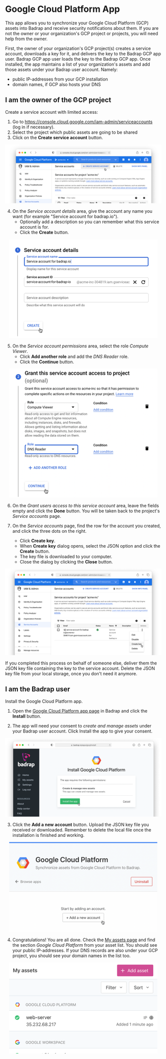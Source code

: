 # Google Cloud Platform App

This app allows you to synchronize your Google Cloud Platform (GCP) assets into Badrap and receive security notifications about them. If you are not the owner or your organization's GCP project or projects, you will need help from the owner.

First, the owner of your organization's GCP project(s) creates a service account, downloads a key for it, and delivers the key to the Badrap GCP app user. Badrap GCP app user loads the key to the Badrap GCP app. Once installed, the app maintains a list of your organization's assets and add those assets under your Badrap user account. Namely:

- public IP-addresses from your GCP installation
- domain names, if GCP also hosts your DNS

## I am the owner of the GCP project

Create a service account with limited access:

1. Go to <https://console.cloud.google.com/iam-admin/serviceaccounts> (log in if necessary).
2. Select the project which public assets are going to be shared
3. Click on the **Create service account** button.

<div style="text-align: center;">
   <img src="./gcp-10-create-service-account.png" />
</div>

4. On the _Service account details_ area, give the account any name you want (for example "Service account for badrap.io").
   - Optionally add a description so you can remember what this service account is for.
   - Click the **Create** button.

<div style="text-align: center;">
   <img src="./gcp-20-describe-create.png" style="max-width: 95%; width: 480px;" />
</div>

5. On the _Service account permissions_ area, select the role _Compute Viewer_.
   - Click **Add another role** and add the _DNS Reader_ role.
   - Click the **Continue** button.

<div style="text-align: center;">
   <img src="./gcp-30-grant-roles.png" style="max-width: 95%; width: 480px;" />
</div>

6. On the _Grant users access to this service account_ area, leave the fields empty and click the **Done** button. You will be taken back to the project's _Service accounts_ page.

7. On the _Service accounts_ page, find the row for the account you created, and click the three dots on the right.
   - Click **Create key**.
   - When **Create key** dialog opens, select the JSON option and click the **Create** button.
   - The key file is downloaded to your computer.
   - Close the dialog by clicking the **Close** button.

<div style="text-align: center;">
   <img src="./gcp-40-create-key.png" />
</div>

If you completed this process on behalf of someone else, deliver them the JSON key file containing the key to the service account. Delete the JSON key file from your local storage, once you don't need it anymore.

## I am the Badrap user

Install the Google Cloud Platform app.

1. Open the [Google Cloud Platform app page](https://badrap.io/apps/gcp) in Badrap and click the **Install** button.

2. The app will need your consent to _create and manage assets_ under your Badrap user account. Click Install the app to give your consent.

<div style="text-align: center;">
   <img src="./gcp-50-permissions.png" />
</div>

3. Click the **Add a new account** button. Upload the JSON key file you received or downloaded. Remember to delete the local file once the installation is finished and working.

<div style="text-align: center;">
   <img src="./gcp-60-add-account.png" style="max-width: 95%; width: 480px;" />
</div>

4. Congratulations! You are all done. Check the [My assets page](https://badrap.io/assets) and find the section _Google Cloud Platform_ from your asset list. You should see your public IP-addresses. If your DNS records are also under your GCP project, you should see your domain names in the list too.

<div style="text-align: center;">
   <img src="./gcp-70-my-assets.png" style="max-width: 95%; width: 480px;" />
</div>
